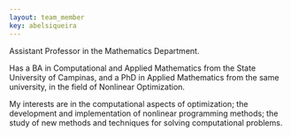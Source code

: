 ```yaml
---
layout: team_member
key: abelsiqueira
---
```


Assistant Professor in the Mathematics Department.

Has a BA in Computational and Applied Mathematics from the State University of
Campinas, and a PhD in Applied Mathematics from the same university, in the
field of Nonlinear Optimization.

My interests are in the computational aspects of optimization; the development and
implementation of nonlinear programming methods; the study of new methods and
techniques for solving computational problems.
